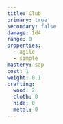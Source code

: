 ```yaml
---
title: Club
primary: true
secondary: false
damage: 1d4
range: 0
properties:
  - agile
  - simple
mastery: sap
cost: 1
weight: 0.1
crafting:
  wood: 2
  cloth: 0
  hide: 0
  metal: 0
---
```

